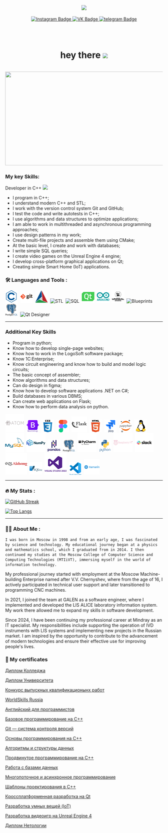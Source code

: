 <div id="header" align="center">
  <img src="https://media.giphy.com/media/HLB0nLA36GCCo6JuB5/giphy.gif" width="300"/>
</div>
<br>
<div id="badges" align="center">
  <a href="https://t.me/simba_exc">
    <img src="https://img.shields.io/badge/Instagram-56040?style=for-the-badge&logo=Instagram&logoColor=white" alt="Instagram Badge"/>
  </a>
    <a href="https://t.me/simba_exc">
    <img src="https://img.shields.io/badge/VK-597da3?style=for-the-badge&logo=VK&logoColor=white" alt="VK Badge"/>
  </a>
  <a href="https://t.me/simba_exc">
    <img src="https://img.shields.io/badge/telegram-0088cc?style=for-the-badge&logo=telegram&logoColor=white" alt="telegram Badge"/>
  </a>
</div>
<br>
<div align="center">
    <img src="https://komarev.com/ghpvc/?username=Simba-ExC&style=flat-square&color=blue" alt="" width="200">
</div>
<br>
<h1 align="center">
  hey there
  <img src="https://media.giphy.com/media/hvRJCLFzcasrR4ia7z/giphy.gif" width="35px"/>
</h1>
<br>
<div align="center">
  <img src="https://media.giphy.com/media/dWesBcTLavkZuG35MI/giphy.gif" width="600" height="300"/>
</div>

###  My key Skills:
Developer in C++ <img src="https://media.giphy.com/media/WUlplcMpOCEmTGBtBW/giphy.gif" width="30">

- I  program in C++;
- I understand modern C++ and STL;
- I work with the version control system Git and GitHub;
- I test the code and write autotests in C++;
- I use algorithms and data structures to optimize applications;
- I am able to work in multithreaded and asynchronous programming approaches;
- I use design patterns in my work;
- Create multi-file projects and assemble them using CMake;
- At the basic level, I create and work with databases;
- I write simple SQL queries;
- I create video games on the Unreal Engine 4 engine;
- I develop cross-platform graphical applications on Qt;
- Creating simple Smart Home (IoT) applications.

### :hammer_and_wrench: Languages and Tools :

<div>
  <img src="https://raw.githubusercontent.com/devicons/devicon/1119b9f84c0290e0f0b38982099a2bd027a48bf1/icons/c/c-line.svg" title="C" alt="C" width="40" height="40"/>&nbsp;
  <img src="https://raw.githubusercontent.com/devicons/devicon/1119b9f84c0290e0f0b38982099a2bd027a48bf1/icons/git/git-original-wordmark.svg" title="Git" alt="Git" width="40" height="40"/>&nbsp;
  <img src="https://raw.githubusercontent.com/devicons/devicon/1119b9f84c0290e0f0b38982099a2bd027a48bf1/icons/cmake/cmake-original.svg" title="Cmake" alt="Cmake" width="40" height="40"/>&nbsp;
  <img src="https://u.netology.ru/backend/uploads/page_assets/images/file/46337/tools_STL_color.png" title="STL" alt="STL" width="40" height="40"/>&nbsp;
  <img src="https://u.netology.ru/backend/uploads/page_assets/images/file/46280/tools_SQL_color.png" title="SQL" alt="SQL" width="40" height="40"/>&nbsp;
  <img src="https://raw.githubusercontent.com/devicons/devicon/1119b9f84c0290e0f0b38982099a2bd027a48bf1/icons/qt/qt-original.svg" title="QT" alt="QT" width="40" height="40"/>&nbsp;
  <img src="https://raw.githubusercontent.com/devicons/devicon/1119b9f84c0290e0f0b38982099a2bd027a48bf1/icons/arduino/arduino-original-wordmark.svg" title="Arduino" alt="Arduino " width="40" height="40"/>&nbsp;
  <img src="https://raw.githubusercontent.com/devicons/devicon/1119b9f84c0290e0f0b38982099a2bd027a48bf1/icons/unrealengine/unrealengine-original-wordmark.svg"  title="Unreal Engine 4" alt="Unreal Engine 4" width="40" height="40"/>&nbsp;
  <img src="https://u.netology.ru/backend/uploads/page_assets/images/file/46342/tools_Blueprints_color.png" title="Blueprints" alt="Blueprints" width="40" height="40"/>&nbsp;
  <img src="https://raw.githubusercontent.com/devicons/devicon/1119b9f84c0290e0f0b38982099a2bd027a48bf1/icons/postgresql/postgresql-original-wordmark.svg" title="PostgreSQL " alt="PostgreSQL " width="40" height="40"/>&nbsp;
  <img src="https://u.netology.ru/backend/uploads/page_assets/images/file/46343/tools_Qt_Designer_color.png" title="Qt Designer" alt="Qt Designer" width="40" height="40"/>&nbsp;
</div>

---

### Additional Key Skills

- Program in python;
- Know how to develop single-page websites;
- Know how to work in the LogoSoft software package;
- Know 1C:Enterprise;
- Know circuit engineering and know how to build and model logic circuits;
- The basic concept of assembler;
- Know algorithms and data structures;
- Can do design in figma;
- Know how to develop software applications .NET on C#;
- Build databases in various DBMS;
- Can create web applications on Flask;
- Know how to perform data analysis on python.
<div>
    <img src="https://raw.githubusercontent.com/devicons/devicon/1119b9f84c0290e0f0b38982099a2bd027a48bf1/icons/atom/atom-original-wordmark.svg" title="Atom" alt="Atom" width="60" height="60"/>&nbsp;
    <img src="https://raw.githubusercontent.com/devicons/devicon/1119b9f84c0290e0f0b38982099a2bd027a48bf1/icons/bootstrap/bootstrap-original-wordmark.svg" title="bootstrap" alt="bootstrap" width="40" height="40"/>&nbsp;
    <img src="https://raw.githubusercontent.com/devicons/devicon/1119b9f84c0290e0f0b38982099a2bd027a48bf1/icons/css3/css3-original-wordmark.svg" title="css3" alt="css3" width="40" height="40"/>&nbsp;
    <img src="https://raw.githubusercontent.com/devicons/devicon/1119b9f84c0290e0f0b38982099a2bd027a48bf1/icons/figma/figma-original.svg" title="figma" alt="figma" width="40" height="40"/>&nbsp;
    <img src="https://raw.githubusercontent.com/devicons/devicon/1119b9f84c0290e0f0b38982099a2bd027a48bf1/icons/flask/flask-original-wordmark.svg" title="flask" alt="flask" width="50" height="50"/>&nbsp;
    <img src="https://raw.githubusercontent.com/devicons/devicon/1119b9f84c0290e0f0b38982099a2bd027a48bf1/icons/html5/html5-original-wordmark.svg" title="html5" alt="html5" width="40" height="40"/>&nbsp;
    <img src="https://raw.githubusercontent.com/devicons/devicon/1119b9f84c0290e0f0b38982099a2bd027a48bf1/icons/jira/jira-original-wordmark.svg" title="jira" alt="jira" width="40" height="40"/>&nbsp;
    <img src="https://raw.githubusercontent.com/devicons/devicon/1119b9f84c0290e0f0b38982099a2bd027a48bf1/icons/jupyter/jupyter-original-wordmark.svg" title="jupyter" alt="jupyter" width="40" height="40"/>&nbsp;
    <img src="https://raw.githubusercontent.com/devicons/devicon/1119b9f84c0290e0f0b38982099a2bd027a48bf1/icons/linux/linux-original.svg" title="linux" alt="linux" width="40" height="40"/>&nbsp;
    <img src="https://raw.githubusercontent.com/devicons/devicon/1119b9f84c0290e0f0b38982099a2bd027a48bf1/icons/mysql/mysql-original-wordmark.svg" title="mysql" alt="mysql" width="60" height="60"/>&nbsp;
    <img src="https://raw.githubusercontent.com/devicons/devicon/1119b9f84c0290e0f0b38982099a2bd027a48bf1/icons/numpy/numpy-original-wordmark.svg" title="numpy" alt="numpy" width="60" height="60"/>&nbsp;
    <img src="https://raw.githubusercontent.com/devicons/devicon/1119b9f84c0290e0f0b38982099a2bd027a48bf1/icons/pandas/pandas-original-wordmark.svg" title="pandas" alt="pandas" width="40" height="40"/>&nbsp;
    <img src="https://raw.githubusercontent.com/devicons/devicon/1119b9f84c0290e0f0b38982099a2bd027a48bf1/icons/postgresql/postgresql-original-wordmark.svg" title="postgresql" alt="postgresql" width="40" height="40"/>&nbsp;
    <img src="https://raw.githubusercontent.com/devicons/devicon/1119b9f84c0290e0f0b38982099a2bd027a48bf1/icons/pycharm/pycharm-original-wordmark.svg" title="pycharm" alt="pycharm" width="60" height="60"/>&nbsp;
    <img src="https://raw.githubusercontent.com/devicons/devicon/1119b9f84c0290e0f0b38982099a2bd027a48bf1/icons/python/python-original-wordmark.svg" title="python" alt="python" width="40" height="40"/>&nbsp;
    <img src="https://raw.githubusercontent.com/devicons/devicon/1119b9f84c0290e0f0b38982099a2bd027a48bf1/icons/raspberrypi/raspberrypi-line-wordmark.svg" title="raspberrypi" alt="raspberrypi" width="60" height="60"/>&nbsp;
    <img src="https://raw.githubusercontent.com/devicons/devicon/1119b9f84c0290e0f0b38982099a2bd027a48bf1/icons/slack/slack-original-wordmark.svg" title="slack" alt="slack" width="60" height="60"/>&nbsp;
    <img src="https://raw.githubusercontent.com/devicons/devicon/1119b9f84c0290e0f0b38982099a2bd027a48bf1/icons/sqlalchemy/sqlalchemy-original-wordmark.svg" title="sqlalchemy" alt="sqlalchemy" width="70" height="70"/>&nbsp;
    <img src="https://raw.githubusercontent.com/devicons/devicon/1119b9f84c0290e0f0b38982099a2bd027a48bf1/icons/sqlite/sqlite-original-wordmark.svg" title="sqlite" alt="sqlite" width="40" height="40"/>&nbsp;
    <img src="https://raw.githubusercontent.com/devicons/devicon/1119b9f84c0290e0f0b38982099a2bd027a48bf1/icons/visualstudio/visualstudio-plain-wordmark.svg" title="visualstudio" alt="visualstudio" width="70" height="70"/>&nbsp;
    <img src="https://raw.githubusercontent.com/devicons/devicon/1119b9f84c0290e0f0b38982099a2bd027a48bf1/icons/vscode/vscode-original-wordmark.svg" title="vscode" alt="vscode" width="40" height="40"/>&nbsp;
    <img src="https://raw.githubusercontent.com/devicons/devicon/1119b9f84c0290e0f0b38982099a2bd027a48bf1/icons/xamarin/xamarin-original-wordmark.svg" title="xamarin" alt="xamarin" width="50" height="50"/>&nbsp;
</div>

---

### :fire: My Stats :

[![GitHub Streak](http://github-readme-streak-stats.herokuapp.com?user=Simba-ExC&theme=transparent&hide_border=%D0%BB%D0%BE%D0%B6%D1%8C&border_radius=7&date_format=%5BY%20%5DM%20j&mode=weekly)](https://git.io/streak-stats)

[![Top Langs](https://github-readme-stats.vercel.app/api/top-langs/?username=Simba-ExC&layout=compact&theme=vision-friendly-dark)](https://github.com/anuraghazra/github-readme-stats)

---

### :man_technologist: About Me :

    I was born in Moscow in 1998 and from an early age, I was fascinated by science and technology. My educational journey began at a physics and mathematics school, which I graduated from in 2014. I then continued my studies at the Moscow College of Computer Science and Computing Technologies (MTIiVT), immersing myself in the world of information technology.

My professional journey started with employment at the Moscow Machine-building Enterprise named after V.V. Chernyshev, where from the age of 16, I actively participated in technical user support and later transitioned to programming CNC machines.

In 2021, I joined the team at GALEN as a software engineer, where I implemented and developed the LIS ALICE laboratory information system. My work there allowed me to expand my skills in software development.

Since 2024, I have been continuing my professional career at Mindray as an IT specialist. My responsibilities include supporting the operation of IVD instruments with LIS systems and implementing new projects in the Russian market. I am inspired by the opportunity to contribute to the advancement of modern technologies and ensure their effective use for improving people's lives.

### :page_facing_up: My certificates

[Диплом Колледжа](https://github.com/Simba-ExC/Simba-ExC/blob/main/certificates/Диплом%20колледж.pdf)

[Диплом Университета](https://github.com/Simba-ExC/Simba-ExC/blob/main/certificates/Диплом%20уник.pdf)

[Конкурс выпускных квалификационынх работ](https://github.com/Simba-ExC/Simba-ExC/blob/main/certificates/конкурс%20работ.pdf)

[WorldSkills Russia](https://github.com/Simba-ExC/Simba-ExC/blob/main/certificates/WorldSkills%20Russia.pdf)

[Английский для программистов](https://github.com/Simba-ExC/Simba-ExC/blob/main/certificates/Английский%20для%20программистов.pdf)

[Базовое программирование на C++](https://github.com/Simba-ExC/Simba-ExC/blob/main/certificates/Базовое%20программирование%20на%20C%2B%2B.pdf)

[Git — система контроля версий](https://github.com/Simba-ExC/Simba-ExC/blob/main/certificates/Git%20—система%20контроля%20версий.pdf)

[Основы программирования на C++](https://github.com/Simba-ExC/Simba-ExC/blob/main/certificates/Основы%20программирования%20на%20C%2B%2B.pdf)

[Алгоритмы и структуры данных](https://github.com/Simba-ExC/Simba-ExC/blob/main/certificates/Алгоритмы%20и%20структуры%20данных.pdf)

[Продвинутое программирование на С++](https://github.com/Simba-ExC/Simba-ExC/blob/main/certificates/Продвинутое%20программирование%20на%20С%2B%2B.pdf)

[Работа с базами данных](https://github.com/Simba-ExC/Simba-ExC/blob/main/certificates/Работа%20с%20базами%20данных%20c%2B%2B.pdf)

[Многопоточное и асинхронное программирование](https://github.com/Simba-ExC/Simba-ExC/blob/main/certificates/Многопоточное%20и%20асинхронное%20программировани.pdf)

[Шаблоны проектирования в C++](https://github.com/Simba-ExC/Simba-ExC/blob/main/certificates/Шаблоны%20проектирования%20в%20С%2B%2B.pdf)

[Кроссплатформенная разработка на Qt](https://github.com/Simba-ExC/Simba-ExC/blob/main/certificates/Кроссплатформенная%20разработка%20нa%20Qt.pdf)

[Разработка умных вещей (IoT)](https://github.com/Simba-ExC/Simba-ExC/blob/main/certificates/Разработка%20умных%20вещей%20(IoT).pdf)

[Разработка видеоигр на Unreal Engine 4](https://github.com/Simba-ExC/Simba-ExC/blob/main/certificates/Разработка%20видеоигр%20на%20Unreal%20Engine%204.pdf)

[Диплом Нетологии](https://github.com/Simba-ExC/Simba-ExC/blob/main/certificates/Разработчик%20C%2B%2B.pdf)
